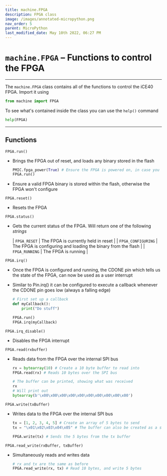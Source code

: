 ```yaml
---
title: machine.FPGA
description: FPGA class
image: /images/annotated-micropython.png
nav_order: 5
parent: MicroPython
last_modified_date: May 10th 2022, 06:27 PM
---
```


# `machine.FPGA` – Functions to control the FPGA

---

The `machine.FPGA` class contains all of the functions to control the iCE40 FPGA. Import it using

```python
from machine import FPGA
```

To see what's contained inside the class you can use the `help()` command

```python
help(FPGA)
```

---

## Functions

`FPGA.run()`

- Brings the FPGA out of reset, and loads any binary stored in the flash

    ```python
    PMIC.fpga_power(True) # Ensure the FPGA is powered on, in case you disabled it before
    FPGA.run()
    ```

- Ensure a valid FPGA binary is stored within the flash, otherwise the FPGA won't configure

`FPGA.reset()`

- Resets the FPGA

`FPGA.status()`

- Gets the current status of the FPGA. Will return one of the following *strings*

    | `FPGA_RESET` | The FPGA is currently held in reset |
    | `FPGA_CONFIGURING` | The FPGA is configuring and loading the binary from the flash |
    | `FPGA_RUNNING` | The FPGA is running |

`FPGA.irq()`

- Once the FPGA is configured and running, the CDONE pin which tells us the state of the FPGA, can now be used as a user interrupt

- Similar to Pin.irq() it can be configured to execute a callback whenever the CDONE pin goes low (always a falling edge)

    ```python
    # First set up a callback
    def myCallback():
        print("Do stuff")

    FPGA.run()
    FPGA.irq(myCallback)
    ```

`FPGA.irq_disable()`

- Disables the FPGA interrupt

`FPGA.read(rxbuffer)`

- Reads data from the FPGA over the internal SPI bus

    ```python
    rx = bytearray(10) # Create a 10 byte buffer to read into
    FPGA.read(rx) # Reads 10 bytes over the SPI bus

    # The buffer can be printed, showing what was received
    rx
    # Will print out
    bytearray(b'\x00\x00\x00\x00\x00\x00\x00\x00\x00\x00')
    ```

`FPGA.write(txBuffer)`

- Writes data to the FPGA over the internal SPI bus

    ```python
    tx = [1, 2, 3, 4, 5] # Create an array of 5 bytes to send
    tx = "\x01\x02\x03\x04\x05" # The buffer can also be created as a string

    FPGA.write(tx) # Sends the 5 bytes from the tx buffer
    ```

`FPGA.read_write(rxBuffer, txBuffer)`

- Simultaneously reads and writes data

    ```python
    # rx and tx are the same as before
    FPGA.read_write(rx, tx) # Read 10 bytes, and write 5 bytes
    ```